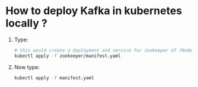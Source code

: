 # How to deploy Kafka in kubernetes locally ?

1. Type:

    ```bash
    # this would create a deployment and service for zookeeper of (NodePort type)
    kubectl apply -f zookeeper/manifest.yaml
    ```
2. Now type:

    ```bash
    kubectl apply -f manifest.yaml

    ```